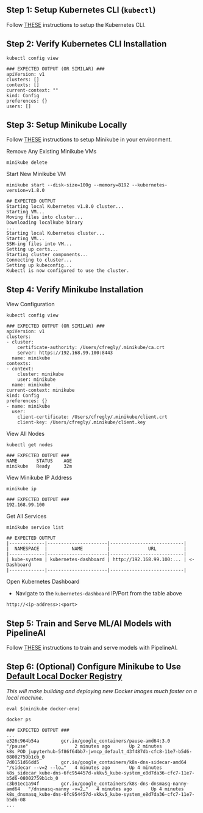 ## Step 1: Setup Kubernetes CLI (`kubectl`)
Follow [THESE](https://kubernetes.io/docs/tasks/tools/install-kubectl/) instructions to setup the Kubernetes CLI.

## Step 2: Verify Kubernetes CLI Installation
```
kubectl config view

### EXPECTED OUTPUT (OR SIMILAR) ###
apiVersion: v1
clusters: []
contexts: []
current-context: ""
kind: Config
preferences: {}
users: []
```

## Step 3: Setup Minikube Locally
Follow [THESE](https://github.com/kubernetes/minikube/releases/) instructions to setup Minikube in your environment.

Remove Any Existing Minikube VMs
```
minikube delete
```

Start New Minikube VM
```
minikube start --disk-size=100g --memory=8192 --kubernetes-version=v1.8.0

## EXPECTED OUTPUT
Starting local Kubernetes v1.8.0 cluster...
Starting VM...
Moving files into cluster...
Downloading localkube binary
...
Starting local Kubernetes cluster...
Starting VM...
SSH-ing files into VM...
Setting up certs...
Starting cluster components...
Connecting to cluster...
Setting up kubeconfig...
Kubectl is now configured to use the cluster.
```

## Step 4: Verify Minikube Installation
View Configuration
```
kubectl config view

### EXPECTED OUTPUT (OR SIMILAR) ###
apiVersion: v1
clusters: 
- cluster:
    certificate-authority: /Users/cfregly/.minikube/ca.crt
    server: https://192.168.99.100:8443
  name: minikube
contexts: 
- context:
    cluster: minikube
    user: minikube
  name: minikube
current-context: minikube
kind: Config
preferences: {}
- name: minikube
  user:
    client-certificate: /Users/cfregly/.minikube/client.crt
    client-key: /Users/cfregly/.minikube/client.key
```

View All Nodes
```
kubectl get nodes

### EXPECTED OUTPUT ###
NAME       STATUS    AGE
minikube   Ready     32m
```

View Minikube IP Address 
```
minikube ip

### EXPECTED OUTPUT ###
192.168.99.100
```

Get All Services
```
minikube service list

## EXPECTED OUTPUT
|-------------|----------------------|---------------------------|
|  NAMESPACE  |         NAME         |              URL          |
|-------------|----------------------|---------------------------|
| kube-system | kubernetes-dashboard | http://192.168.99.100:... | <- Dashboard
|-------------|----------------------|---------------------------|
```

Open Kubernetes Dashboard
* Navigate to the `kubernetes-dashboard` IP/Port from the table above
```
http://<ip-address>:<port>
```

## Step 5: Train and Serve ML/AI Models with PipelineAI
Follow [THESE](https://github.com/PipelineAI/pipeline/) instructions to train and serve models with PipelineAI.

## Step 6: (Optional) Configure Minikube to Use [Default Local Docker Registry](https://github.com/kubernetes/minikube/blob/master/docs/reusing_the_docker_daemon.md)
_This will make building and deploying new Docker images much faster on a local machine._
```
eval $(minikube docker-env)

docker ps

### EXPECTED OUTPUT ###
...
e326c964b54a        gcr.io/google_containers/pause-amd64:3.0               "/pause"                 2 minutes ago       Up 2 minutes                            k8s_POD_jupyterhub-5f86f64bb7-jwncp_default_43f487db-cfc8-11e7-b5d6-08002759b1cb_0
7d0151d66dd5        gcr.io/google_containers/k8s-dns-sidecar-amd64         "/sidecar --v=2 --lo…"   4 minutes ago       Up 4 minutes                            k8s_sidecar_kube-dns-6fc954457d-vkkv5_kube-system_e8d7da36-cfc7-11e7-b5d6-08002759b1cb_0
c3b91ec1a94f        gcr.io/google_containers/k8s-dns-dnsmasq-nanny-amd64   "/dnsmasq-nanny -v=2…"   4 minutes ago       Up 4 minutes                            k8s_dnsmasq_kube-dns-6fc954457d-vkkv5_kube-system_e8d7da36-cfc7-11e7-b5d6-08
...
```

